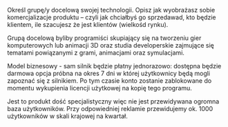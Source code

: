 Określ grupę/y docelową swojej technologii. Opisz jak wyobrażasz sobie komercjalizacje
produktu – czyli jak chciałbyś go sprzedawad, kto będzie klientem, ile szacujesz że jest klientów
(wielkośd rynku).

Grupą docelową byliby programiści skupiający się na tworzeniu gier komputerowych lub animacji 3D oraz studia developerskie zajmujące się tematami powiązanymi z grami, animacjami oraz symulacjami.

Model biznesowy - sam silnik będzie płatny jednorazowo: dostępna będzie darmowa opcja próbna na okres 7 dni w której użytkownicy będą mogli zapoznać się z silnikiem. 
Po tym czasie konto zostanie zablokowane do momentu wykupienia licencji użytkowej na kopię tego programu.

Jest to produkt dość specjalistyczny więc nie jest przewidywana ogromna baza użytkowników. Przy odpowiedniej reklamie przewidujemy ok. 1000 użytkowników w skali krajowej na kwartał.
